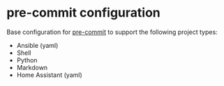 # pre-commit configuration

Base configuration for [pre-commit](https://pre-commit.com/) to support the following project types:

* Ansible (yaml)
* Shell
* Python
* Markdown
* Home Assistant (yaml)
  